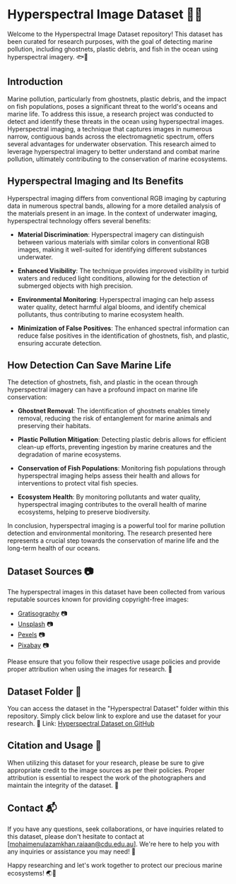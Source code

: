 # Hyperspectral Image Dataset 🌊📸

Welcome to the Hyperspectral Image Dataset repository! This dataset has been curated for research purposes, with the goal of detecting marine pollution, including ghostnets, plastic debris, and fish in the ocean using hyperspectral imagery. 🐟📸

## Introduction

Marine pollution, particularly from ghostnets, plastic debris, and the impact on fish populations, poses a significant threat to the world's oceans and marine life. To address this issue, a research project was conducted to detect and identify these threats in the ocean using hyperspectral images. Hyperspectral imaging, a technique that captures images in numerous narrow, contiguous bands across the electromagnetic spectrum, offers several advantages for underwater observation. This research aimed to leverage hyperspectral imagery to better understand and combat marine pollution, ultimately contributing to the conservation of marine ecosystems.

## Hyperspectral Imaging and Its Benefits

Hyperspectral imaging differs from conventional RGB imaging by capturing data in numerous spectral bands, allowing for a more detailed analysis of the materials present in an image. In the context of underwater imaging, hyperspectral technology offers several benefits:

- **Material Discrimination**: Hyperspectral imagery can distinguish between various materials with similar colors in conventional RGB images, making it well-suited for identifying different substances underwater.

- **Enhanced Visibility**: The technique provides improved visibility in turbid waters and reduced light conditions, allowing for the detection of submerged objects with high precision.

- **Environmental Monitoring**: Hyperspectral imaging can help assess water quality, detect harmful algal blooms, and identify chemical pollutants, thus contributing to marine ecosystem health.

- **Minimization of False Positives**: The enhanced spectral information can reduce false positives in the identification of ghostnets, fish, and plastic, ensuring accurate detection.

## How Detection Can Save Marine Life

The detection of ghostnets, fish, and plastic in the ocean through hyperspectral imagery can have a profound impact on marine life conservation:

- **Ghostnet Removal**: The identification of ghostnets enables timely removal, reducing the risk of entanglement for marine animals and preserving their habitats.

- **Plastic Pollution Mitigation**: Detecting plastic debris allows for efficient clean-up efforts, preventing ingestion by marine creatures and the degradation of marine ecosystems.

- **Conservation of Fish Populations**: Monitoring fish populations through hyperspectral imaging helps assess their health and allows for interventions to protect vital fish species.

- **Ecosystem Health**: By monitoring pollutants and water quality, hyperspectral imaging contributes to the overall health of marine ecosystems, helping to preserve biodiversity.

In conclusion, hyperspectral imaging is a powerful tool for marine pollution detection and environmental monitoring. The research presented here represents a crucial step towards the conservation of marine life and the long-term health of our oceans.


## Dataset Sources 📷

The hyperspectral images in this dataset have been collected from various reputable sources known for providing copyright-free images:

- [Gratisography](https://gratisography.com/) 📷
- [Unsplash](https://unsplash.com/) 📷
- [Pexels](https://www.pexels.com/) 📷
- [Pixabay](https://pixabay.com/) 📷

Please ensure that you follow their respective usage policies and provide proper attribution when using the images for research. 📜

## Dataset Folder 📁

You can access the dataset in the "Hyperspectral Dataset" folder within this repository. Simply click below link to explore and use the dataset for your research. 📂
Link: [Hyperspectral Dataset on GitHub](https://github.com/mak-raiaan/Hyperspectral-Image-Dataset/tree/main/Hyperspectral%20Dataset)

## Citation and Usage 📝

When utilizing this dataset for your research, please be sure to give appropriate credit to the image sources as per their policies. Proper attribution is essential to respect the work of the photographers and maintain the integrity of the dataset. 🙏



## Contact 📬

If you have any questions, seek collaborations, or have inquiries related to this dataset, please don't hesitate to contact at [mohaimenulazamkhan.raiaan@cdu.edu.au]. We're here to help you with any inquiries or assistance you may need! 📧

Happy researching and let's work together to protect our precious marine ecosystems! 🌏🌊
